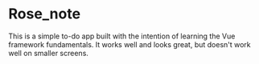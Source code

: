 # Rose_note
This is a simple to-do app built with the intention of learning the Vue framework fundamentals. It works well and looks great, but doesn't work well on smaller screens. 
